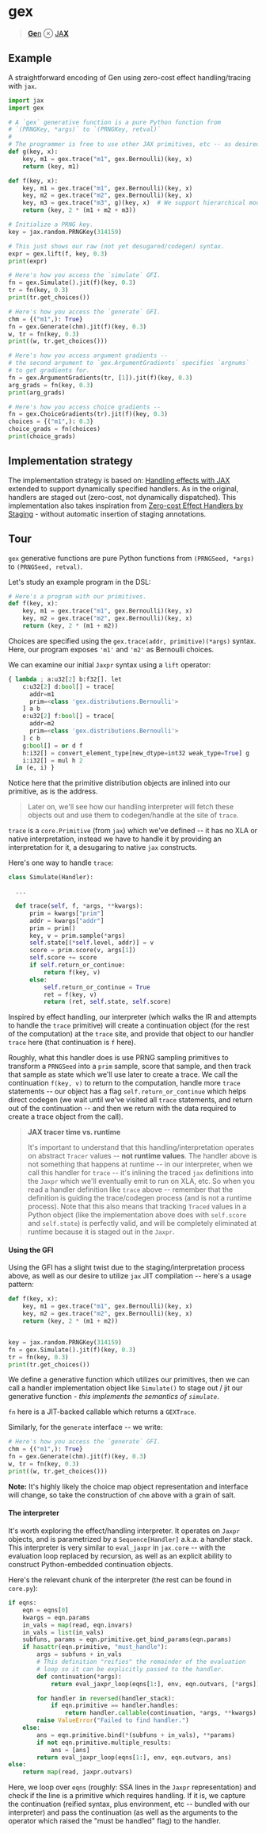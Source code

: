 # gex

> [**Ge**n](https://www.mct.dev/assets/mct-thesis.pdf) ⊗ [JA**X**](https://github.com/google/jax)

## Example

A straightforward encoding of Gen using zero-cost effect handling/tracing with `jax`.

```python
import jax
import gex

# A `gex` generative function is a pure Python function from
# `(PRNGKey, *args)` to `(PRNGKey, retval)`
#
# The programmer is free to use other JAX primitives, etc -- as desired.
def g(key, x):
    key, m1 = gex.trace("m1", gex.Bernoulli)(key, x)
    return (key, m1)

def f(key, x):
    key, m1 = gex.trace("m1", gex.Bernoulli)(key, x)
    key, m2 = gex.trace("m2", gex.Bernoulli)(key, x)
    key, m3 = gex.trace("m3", g)(key, x)  # We support hierarchical models.
    return (key, 2 * (m1 + m2 + m3))

# Initialize a PRNG key.
key = jax.random.PRNGKey(314159)

# This just shows our raw (not yet desugared/codegen) syntax.
expr = gex.lift(f, key, 0.3)
print(expr)

# Here's how you access the `simulate` GFI.
fn = gex.Simulate().jit(f)(key, 0.3)
tr = fn(key, 0.3)
print(tr.get_choices())

# Here's how you access the `generate` GFI.
chm = {("m1",): True}
fn = gex.Generate(chm).jit(f)(key, 0.3)
w, tr = fn(key, 0.3)
print((w, tr.get_choices()))

# Here's how you access argument gradients --
# the second argument to `gex.ArgumentGradients` specifies `argnums`
# to get gradients for.
fn = gex.ArgumentGradients(tr, [1]).jit(f)(key, 0.3)
arg_grads = fn(key, 0.3)
print(arg_grads)

# Here's how you access choice gradients --
fn = gex.ChoiceGradients(tr).jit(f)(key, 0.3)
choices = {("m1",): 0.3}
choice_grads = fn(choices)
print(choice_grads)
```

## Implementation strategy

The implementation strategy is based on: [Handling effects with JAX](https://colab.research.google.com/drive/1HGs59anVC2AOsmt7C4v8yD6v8gZSJGm6#scrollTo=OHUTBFIiHJu3) extended to support dynamically specified handlers. As in the original, handlers are staged out (zero-cost, not dynamically dispatched). This implementation also takes inspiration from [Zero-cost Effect Handlers by Staging](http://ps.informatik.uni-tuebingen.de/publications/schuster19zero.pdf) - without automatic insertion of staging annotations.

## Tour

`gex` generative functions are pure Python functions from `(PRNGSeed, *args)` to `(PRNGSeed, retval)`.

Let's study an example program in the DSL:

```python
# Here's a program with our primitives.
def f(key, x):
    key, m1 = gex.trace("m1", gex.Bernoulli)(key, x)
    key, m2 = gex.trace("m2", gex.Bernoulli)(key, x)
    return (key, 2 * (m1 + m2))
```

Choices are specified using the `gex.trace(addr, primitive)(*args)` syntax. Here, our program exposes `'m1'` and `'m2'` as Bernoulli choices.

We can examine our initial `Jaxpr` syntax using a `lift` operator:

```python
{ lambda ; a:u32[2] b:f32[]. let
    c:u32[2] d:bool[] = trace[
      addr=m1
      prim=<class 'gex.distributions.Bernoulli'>
    ] a b
    e:u32[2] f:bool[] = trace[
      addr=m2
      prim=<class 'gex.distributions.Bernoulli'>
    ] c b
    g:bool[] = or d f
    h:i32[] = convert_element_type[new_dtype=int32 weak_type=True] g
    i:i32[] = mul h 2
  in (e, i) }
```

Notice here that the primitive distribution objects are inlined into our primitive, as is the address.

> Later on, we'll see how our handling interpreter will fetch these objects out and use them to codegen/handle at the site of `trace`.

`trace` is a `core.Primitive` (from `jax`) which we've defined -- it has no XLA or native interpretation, instead we have to handle it by providing an interpretation for it, a desugaring to native `jax` constructs.

Here's one way to handle `trace`:

```python
class Simulate(Handler):

  ...

  def trace(self, f, *args, **kwargs):
      prim = kwargs["prim"]
      addr = kwargs["addr"]
      prim = prim()
      key, v = prim.sample(*args)
      self.state[(*self.level, addr)] = v
      score = prim.score(v, args[1])
      self.score += score
      if self.return_or_continue:
          return f(key, v)
      else:
          self.return_or_continue = True
          ret = f(key, v)
          return (ret, self.state, self.score)
```

Inspired by effect handling, our interpreter (which walks the IR and attempts to handle the `trace` primitive) will create a continuation object (for the rest of the computation) at the `trace` site, and provide that object to our handler `trace` here (that continuation is `f` here).

Roughly, what this handler does is use PRNG sampling primitives to transform a `PRNGSeed` into a `prim` sample, score that sample, and then track that sample as state which we'll use later to create a trace. We call the continuation `f(key, v)` to return to the computation, handle more `trace` statements -- our object has a flag `self.return_or_continue` which helps direct codegen (we wait until we've visited all `trace` statements, and return out of the continuation -- and then we return with the data required to create a trace object from the call).

> **JAX tracer time vs. runtime**
>
> It's important to understand that this handling/interpretation operates on abstract `Tracer` values -- **not runtime values**. The handler above is not something that happens at runtime -- in our interpreter, when we call this handler for `trace` -- it's inlining the traced `jax` definitions into the `Jaxpr` which we'll eventually emit to run on XLA, etc. So when you read a handler definition like `trace` above -- remember that the definition is guiding the trace/codegen process (and is not a runtime process). Note that this also means that tracking `Traced` values in a Python object (like the implementation above does with `self.score` and `self.state`) is perfectly valid, and will be completely eliminated at runtime because it is staged out in the `Jaxpr`.

#### Using the GFI

Using the GFI has a slight twist due to the staging/interpretation process above, as well as our desire to utilize `jax` JIT compilation -- here's a usage pattern:

```python
def f(key, x):
    key, m1 = gex.trace("m1", gex.Bernoulli)(key, x)
    key, m2 = gex.trace("m2", gex.Bernoulli)(key, x)
    return (key, 2 * (m1 + m2))


key = jax.random.PRNGKey(314159)
fn = gex.Simulate().jit(f)(key, 0.3)
tr = fn(key, 0.3)
print(tr.get_choices())
```

We define a generative function which utilizes our primitives, then we can call a handler implementation object like `Simulate()` to stage out / jit our generative function - _this implements the semantics of `simulate`_.

`fn` here is a JIT-backed callable which returns a `GEXTrace`.

Similarly, for the `generate` interface -- we write:

```python
# Here's how you access the `generate` GFI.
chm = {("m1",): True}
fn = gex.Generate(chm).jit(f)(key, 0.3)
w, tr = fn(key, 0.3)
print((w, tr.get_choices()))
```

**Note:** It's highly likely the choice map object representation and interface will change, so take the construction of `chm` above with a grain of salt.

#### The interpreter

It's worth exploring the effect/handling interpreter. It operates on `Jaxpr` objects, and is parametrized by a `Sequence[Handler]` a.k.a. a handler stack. This interpreter is very similar to `eval_jaxpr` in `jax.core` -- with the evaluation loop replaced by recursion, as well as an explicit ability to construct Python-embedded continuation objects.

Here's the relevant chunk of the interpreter (the rest can be found in `core.py`):

```python
if eqns:
    eqn = eqns[0]
    kwargs = eqn.params
    in_vals = map(read, eqn.invars)
    in_vals = list(in_vals)
    subfuns, params = eqn.primitive.get_bind_params(eqn.params)
    if hasattr(eqn.primitive, "must_handle"):
        args = subfuns + in_vals
        # This definition "reifies" the remainder of the evaluation
        # loop so it can be explicitly passed to the handler.
        def continuation(*args):
            return eval_jaxpr_loop(eqns[1:], env, eqn.outvars, [*args])

        for handler in reversed(handler_stack):
            if eqn.primitive == handler.handles:
                return handler.callable(continuation, *args, **kwargs)
        raise ValueError("Failed to find handler.")
    else:
        ans = eqn.primitive.bind(*(subfuns + in_vals), **params)
        if not eqn.primitive.multiple_results:
            ans = [ans]
        return eval_jaxpr_loop(eqns[1:], env, eqn.outvars, ans)
else:
    return map(read, jaxpr.outvars)
```

Here, we loop over `eqns` (roughly: SSA lines in the `Jaxpr` representation) and check if the line is a primitive which requires handling. If it is, we capture the continuation (reified syntax, plus environment, etc -- bundled with our interpreter) and pass the continuation (as well as the arguments to the operator which raised the "must be handled" flag) to the handler.

